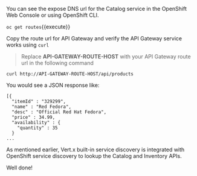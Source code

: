 You can see the expose DNS url for the Catalog service in the OpenShift Web Console or using 
OpenShift CLI.

```oc get routes```{{execute}}

Copy the route url for API Gateway and verify the API Gateway service works using `curl`

> Replace **API-GATEWAY-ROUTE-HOST** with your API Gateway route url in the following command

```curl http://API-GATEWAY-ROUTE-HOST/api/products```

You would see a JSON response like:

```
[{
  "itemId" : "329299",
  "name" : "Red Fedora",
  "desc" : "Official Red Hat Fedora",
  "price" : 34.99,
  "availability" : {
    "quantity" : 35
  }
...
```

As mentioned earlier, Vert.x built-in service discovery is integrated with OpenShift service 
discovery to lookup the Catalog and Inventory APIs.

Well done! 